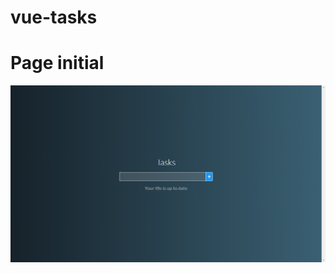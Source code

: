 # vue-tasks

# Page initial

![start](https://github.com/espinhara/vue-tasks/blob/master/assets/tasks-initial.png)
